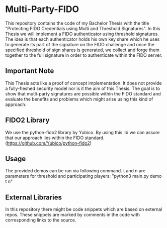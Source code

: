 # Multi-Party-FIDO

This repository contains the code of my Bachelor Thesis with the title "Protecting FIDO Credentials using Multi and Threshold Signatures". In this Thesis we will implement a FIDO authenticator using threshold signatures. The idea is that each authenticator holds his own key share which he uses to generate its part of the signature on the FIDO challenge and once the specified threshold of sign shares is generated, we collect and forge them together to the full signature in order to authenticate within the FIDO server.

## Important Note

This Thesis acts like a proof of concept implementation. It does not provide a fully-fleshed security model nor is it the aim of this Thesis. The goal is to show that mutli-party signatures are possible within the FIDO standard and evaluate the benefits and problems which might arise using this kind of approach.

## FIDO2 Library

We use the python-fido2 library by Yubico. By using this lib we can assure that our approach lies within the FIDO standard. (https://github.com/Yubico/python-fido2)

## Usage

The provided demos can be run via following command. t and n are parameters for threshold and participating players: 
"python3 main.py demo t n"

## External Libraries

In this repository there might be code snippets which are based on external repos. These snippets are marked by comments in the code with corresponding links to the source.
